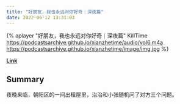 ```yaml
---
title: "好朋友，我也永远对你好奇｜深夜篇"
date: 2022-06-12 13:31:03
---
```


{% aplayer "好朋友，我也永远对你好奇｜深夜篇" KillTime  https://podcastsarchive.github.io/xianzhetime/audio/vol6.m4a https://podcastsarchive.github.io/xianzhetime/image/img.jpg %}

**[Link](https://www.xiaoyuzhoufm.com/episode/5f0e6ba46d766074271809c3)**

## Summary
<p >夜晚来临，朝阳区的一间出租屋里，治治和小张随机问了对方三个问题。</p><span><br /></span><br />
    